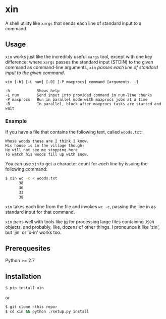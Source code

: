 # xin

A shell utility like `xargs` that sends each line of standard input to a command.

## Usage

`xin` works just like the incredibly useful `xargs` tool, except with one key difference: where `xargs` passes the standard input (STDIN) to the given command as command-line arguments, `xin` *passes each line of standard input to the given command*.

```
xin [-h] [-L num] [-B] [-P maxprocs] command [arguments...]

-h            Shows help
-L num        Send input into provided command in num-line chunks
-P maxprocs   Run in parallel mode with maxprocs jobs at a time
-B            In parallel, block after maxprocs tasks are started and wait
```

### Example

If you have a file that contains the following text, called `woods.txt`:

```
Whose woods these are I think I know.
His house is in the village though;
He will not see me stopping here
To watch his woods fill up with snow.
```

You can use `xin` to get a character count for *each line* by issuing the following command:

```bash
$ xin wc -c < woods.txt
      38
      36
      33
      38
```

`xin` takes each line from the file and invokes `wc -c`, passing the line in as standard input for that command.

`xin` pairs well with tools like [jq](http://stedolan.github.io/jq/) for processing large files containing `JSON` objects, and probably, like, dozens of other things. I pronounce it like 'zin', but 'jin' or 'x-in' works too.

## Prerequesites

Python >= 2.7

## Installation

```bash
$ pip install xin
```

or

```bash
$ git clone <this repo>
$ cd xin && python ./setup.py install
```
